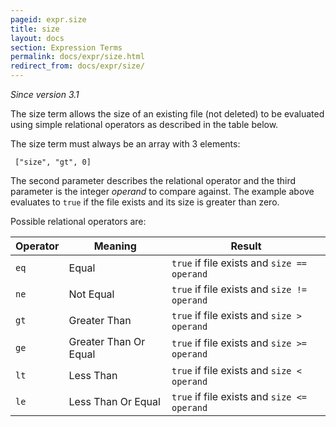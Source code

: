 ```yaml
---
pageid: expr.size
title: size
layout: docs
section: Expression Terms
permalink: docs/expr/size.html
redirect_from: docs/expr/size/
---
```


*Since version 3.1*

The size term allows the size of an existing file (not deleted) to be evaluated
using simple relational operators as described in the table below.

The size term must always be an array with 3 elements:

     ["size", "gt", 0]

The second parameter describes the relational operator and the third parameter
is the integer *operand* to compare against.   The example above evaluates to
`true` if the file exists and its size is greater than zero.

Possible relational operators are:

Operator | Meaning | Result
---------|---------|-------
`eq`     | Equal                 | `true` if file exists and `size == operand`
`ne`     | Not Equal             | `true` if file exists and `size != operand`
`gt`     | Greater Than          | `true` if file exists and `size > operand`
`ge`     | Greater Than Or Equal | `true` if file exists and `size >= operand`
`lt`     | Less Than             | `true` if file exists and `size < operand`
`le`     | Less Than Or Equal    | `true` if file exists and `size <= operand`

